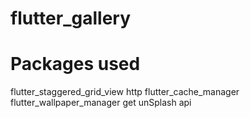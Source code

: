 # flutter_gallery

# Packages used 
flutter_staggered_grid_view
http
flutter_cache_manager
flutter_wallpaper_manager
get
unSplash api 
